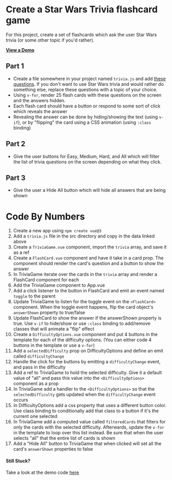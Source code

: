 # Create a Star Wars Trivia flashcard game

For this project, create a set of flashcards which ask the user Star Wars trivia (or some other topic if you'd rather).

[**View a Demo**](https://nss-vue-starwars-trivia.web.app/)

## Part 1

- Create a file somewhere in your project named `trivia.js` and add [these questions](../assets/trivia.js). If you don't want to use Star Wars trivia and would rather do something else, replace these questions with a topic of your choice.
- Using `v-for`, render 25 flash cards with these questions on the screen and the answers hidden.
- Each flash card should have a button or respond to some sort of click which reveals the answer
- Revealing the answer can be done by hiding/showing the text (using `v-if`), or by "flipping" the card using a CSS animation (using `:class` binding)

## Part 2

- Give the user buttons for Easy, Medium, Hard, and All which will filter the list of trivia questions on the screen depending on what they click.

## Part 3

- Give the user a Hide All button which will hide all answers that are being shown

# Code By Numbers

1. Create a new app using `npm create vue@3`
2. Add a `trivia.js` file in the src directory and copy in the data linked above
3. Create a `TriviaGame.vue` component, import the `trivia` array, and save it as a ref
4. Create a `FlashCard.vue` component and have it take in a card prop. The component should render the card's question and a button to show the answer
5. In TriviaGame iterate over the cards in the `trivia` array and render a FlashCard component for each
6. Add the TriviaGame component to App.vue
7. Add a click listener to the button in FlashCard and emit an event named `toggle` to the parent
8. Update TriviaGame to listen for the toggle event on the `<FlashCard>` component. When the toggle event happens, flip the card object's `answerShown` property to true/false
9. Update FlashCard to show the answer if the answerShown property is true. Use `v-if` to hide/show or use `:class` binding to add/remove classes that will animate a "flip" effect
10. Create a `DifficultyOptions.vue` component and put 4 buttons in the template for each of the difficulty options. (You can either code 4 buttons in the template or use a `v-for`)
11. Add a `selectedDifficulty` prop on DifficultyOptions and define an emit called `difficultyChange`
12. Handle the click for the buttons by emitting a `difficultyChange` event, and pass in the difficulty
13. Add a ref to TriviaGame to hold the selected difficulty. Give it a default value of "all" and pass this value into the `<DifficultyOptions>` component as a prop
14. In TriviaGame add a handler to the `<DifficultyOptions>` so that the `selectedDifficulty` gets updated when the `difficultyChange` event occurs
15. In DifficultyOptions add a css property that uses a different button color. Use class binding to conditionally add that class to a button if it's the current one selected
16. In TriviaGame add a computed value called `filteredCards` that filters for only the cards with the selected difficulty. Afterwards, update the `v-for` in the template to loop over this list instead. Be sure that when the user selects "all" that the entire list of cards is shown
17. Add a "Hide All" button to TriviaGame that when clicked will set all the card's `answerShown` properties to false

#### Still Stuck?

Take a look at the demo code [here](https://github.com/nashville-software-school/Vue-Workshop/tree/main/projects/flashcard-trivia)
